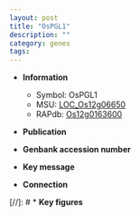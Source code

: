 ```yaml
---
layout: post
title: "OsPGL1"
description: ""
category: genes
tags: 
---
```


* **Information**  
    + Symbol: OsPGL1  
    + MSU: [LOC_Os12g06650](http://rice.uga.edu/cgi-bin/ORF_infopage.cgi?orf=LOC_Os12g06650)  
    + RAPdb: [Os12g0163600](http://rapdb.dna.affrc.go.jp/viewer/gbrowse_details/irgsp1?name=Os12g0163600)  

* **Publication**  

* **Genbank accession number**  

* **Key message**  

* **Connection**  

[//]: # * **Key figures**  


